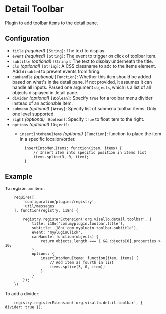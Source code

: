 # Detail Toolbar

Plugin to add toolbar items to the detail pane.

## Configuration

* `title` _(required)_ `[String]`: The text to display.
* `event` _(required)_ `[String]`: The event to trigger on click of toolbar item.
* `subtitle` _(optional)_ `[String]`: The text to display underneath the title.
* `cls` _(optional)_ `[String]`: A CSS classname to add to the items element. Add `disabled` to prevent events from firing.
* `canHandle` _(optional)_ `[Function]`: Whether this item should be added based on what's in the detail pane. If not provided, it assumes it can handle all inputs. Passed one argument `objects`, which is a list of all objects displayed in detail pane.
* `divider` _(optional)_ `[Boolean]`: Specify `true` for a toolbar menu divider instead of an actionable item.
* `submenu` _(optional)_ `[Array]`: Specify list of submenu toolbar items. Only one level supported.
* `right` _(optional)_ `[Boolean]`: Specify `true` to float item to the right.
* `options` _(optional)_ `[Object]`:
    * `insertIntoMenuItems` _(optional)_ `[Function]`: function to place the item in a specific location/order.

            insertIntoMenuItems: function(item, items) {
                // Insert item into specific position in items list
                items.splice(3, 0, item);
            }


## Example

To register an item:

        require([
            'configuration/plugins/registry',
            'util/messages'
        ], function(registry, i18n) {

            registry.registerExtension('org.visallo.detail.toolbar', {
                title: i18n('com.myplugin.toolbar.title'),
                subtitle: i18n('com.myplugin.toolbar.subtitle'),
                event: 'mypluginClick',
                canHandle: function(objects) {
                    return objects.length === 1 && objects[0].properties > 10;
                },
                options: {
                    insertIntoMenuItems: function(item, items) {
                        // Add item as fourth in list
                        items.splice(3, 0, item);
                    }
                }
            });
        })


To add a divider:

        registry.registerExtension('org.visallo.detail.toolbar', { divider: true });
